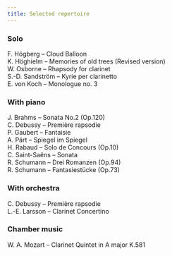 ```yaml
---
title: Selected repertoire
---
```


### Solo

F. Högberg – Cloud Balloon  
K. Höghielm – Memories of old trees (Revised version)  
W. Osborne – Rhapsody for clarinet  
S.-D. Sandström – Kyrie per clarinetto  
E. von Koch – Monologue no. 3

### With piano

J. Brahms – Sonata No.2 (Op.120)  
C. Debussy – Première rapsodie  
P. Gaubert – Fantaisie  
A. Pärt – Spiegel im Spiegel  
H. Rabaud – Solo de Concours (Op.10)  
C. Saint-Saëns – Sonata  
R. Schumann – Drei Romanzen (Op.94)  
R. Schumann – Fantasiestücke (Op.73)

### With orchestra

C. Debussy – Première rapsodie  
L.-E. Larsson – Clarinet Concertino  

### Chamber music

W. A. Mozart – Clarinet Quintet in A major K.581
